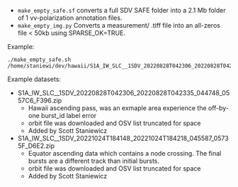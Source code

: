 - `make_empty_safe.sf` converts a full SDV SAFE folder into a 2.1 Mb folder of 1 vv-polarization annotation files.
- `make_empty_img.py` Converts a measurement/ .tiff file into an all-zeros file < 50kb using SPARSE_OK=TRUE.

Example:
```
./make_empty_safe.sh /home/staniewi/dev/hawaii/S1A_IW_SLC__1SDV_20220828T042306_20220828T042335_044748_0557C6_F396.SAFE
```


Example datasets:

- S1A_IW_SLC__1SDV_20220828T042306_20220828T042335_044748_0557C6_F396.zip
    - Hawaii ascending pass, was an exmaple area experience the off-by-one burst_id label error
    - orbit file was downloaded and OSV list truncated for space
    - Added by Scott Staniewicz
- S1A_IW_SLC__1SDV_20221024T184148_20221024T184218_045587_05735F_D6E2.zip
    - Equator ascending data which contains a node crossing. The final bursts are a different track than initial bursts.
    - orbit file was downloaded and OSV list truncated for space
    - Added by Scott Staniewicz

